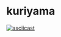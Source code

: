 # kuriyama
[![asciicast](https://asciinema.org/a/oFRBI9pt34EzpMTEewL85Y30D.svg)](https://asciinema.org/a/oFRBI9pt34EzpMTEewL85Y30D)
